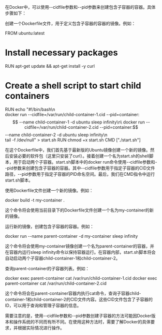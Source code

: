 在Docker中，可以使用--cidfile参数和--pid参数来创建包含子容器的容器。具体步骤如下：

创建一个Dockerfile文件，用于定义包含子容器的容器的镜像。例如：


FROM ubuntu:latest

# Install necessary packages
RUN apt-get update && apt-get install -y curl

# Create a shell script to start child containers
RUN echo "#!/bin/bash\n\
docker run --cidfile=/var/run/child-container-1.cid --pid=container:$$ --name child-container-1 -d ubuntu sleep infinity\n\
docker run --cidfile=/var/run/child-container-2.cid --pid=container:$$ --name child-container-2 -d ubuntu sleep infinity\n\
tail -f /dev/null" > start.sh
RUN chmod +x start.sh
CMD ["./start.sh"]

在这个Dockerfile中，我们首先基于最新版的Ubuntu镜像创建一个新的镜像。然后安装必要的软件包（这里只安装了curl）。接着创建一个名为start.sh的shell脚本，用于启动两个子容器。start.sh脚本中的docker run命令使用--cidfile参数和--pid参数来创建包含子容器的容器。其中--cidfile参数用于指定子容器的CID文件路径，--pid参数用于指定子容器的PID命名空间。最后，我们在CMD指令中运行start.sh脚本。



使用Dockerfile文件创建一个新的镜像。例如：


docker build -t my-container .

这个命令将会使用当前目录下的Dockerfile文件创建一个名为my-container的新的镜像。



运行新的镜像，创建包含子容器的容器。例如：


docker run --name parent-container -d my-container sleep infinity

这个命令将会使用my-container镜像创建一个名为parent-container的容器，并在容器内运行sleep infinity命令以保持容器运行。在容器内部，start.sh脚本将会自动启动两个子容器child-container-1和child-container-2。



查询parent-container的子容器列表。例如：


docker exec parent-container cat /var/run/child-container-1.cid
docker exec parent-container cat /var/run/child-container-2.cid

这个命令将会在parent-container容器内执行cat命令，查询子容器child-container-1和child-container-2的CID文件内容。这些CID文件包含了子容器的ID，可以用于查询和管理子容器的信息。


需要注意的是，使用--cidfile参数和--pid参数创建子容器的方法可能因Docker版本和操作系统的不同而有所不同。在使用这种方法时，需要了解Docker的具体要求，并根据实际情况进行操作。

